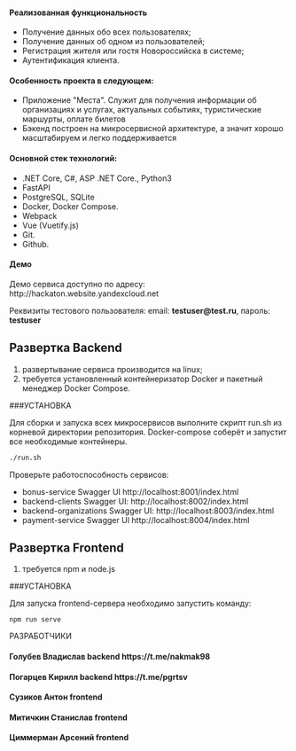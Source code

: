 
<h4>Реализованная функциональность</h4>
<ul>
    <li>Получение данных обо всех пользователях;</li>
    <li>Получение данных об одном из пользователей;</li>
    <li>Регистрация жителя или гостя Новороссийска в системе;</li>
    <li>Аутентификация клиента.</li>
</ul> 
<h4>Особенность проекта в следующем:</h4>
<ul>
 <li>Приложение "Места". Служит для получения информации об организациях и услугах, актуальных событиях, туристические маршурты, оплате билетов</li>
 <li>Бэкенд построен на микросервисной архитектуре, а значит хорошо масштабируем и легко поддерживается</li>
 </ul>
<h4>Основной стек технологий:</h4>
<ul>
    <li>.NET Core, C#, ASP .NET Core., Python3</li>
	<li>FastAPI</li>
	<li>PostgreSQL, SQLite</li>
	<li>Docker, Docker Compose.</li>
	<li>Webpack</li>
	<li>Vue (Vuetify.js)</li>
	<li>Git.</li>
	<li>Github.</li>
  
 </ul>
<h4>Демо</h4>
<p>Демо сервиса доступно по адресу: http://hackaton.website.yandexcloud.net </p>
<p>Реквизиты тестового пользователя: email: <b>testuser@test.ru</b>, пароль: <b>testuser</b></p>




Развертка Backend
------------
1) развертывание сервиса производится на linux;
2) требуется установленный контейнеризатор Docker и пакетный менеджер Docker Compose.


###УСТАНОВКА

Для сборки и запуска всех микросервисов выполните скрипт run.sh из корневой директории репозитория. Docker-compose соберёт и запустит все необходимые контейнеры.

```bash
./run.sh
```

Проверьте работоспособность сервисов:

- bonus-service Swagger UI http://localhost:8001/index.html
- backend-clients Swagger UI: http://localhost:8002/index.html
- backend-organizations Swagger UI: http://localhost:8003/index.html
- payment-service Swagger UI http://localhost:8004/index.html

Развертка Frontend
------------
1) требуется npm и node.js

###УСТАНОВКА

Для запуска frontend-сервера необходимо запустить команду:

`npm run serve`

РАЗРАБОТЧИКИ

<h4>Голубев Владислав backend https://t.me/nakmak98 </h4>
<h4>Погарцев Кирилл backend https://t.me/pgrtsv </h4>
<h4>Сузиков Антон frontend </h4>
<h4>Митичкин Станислав frontend </h4>
<h4>Циммерман Арсений frontend </h4>
